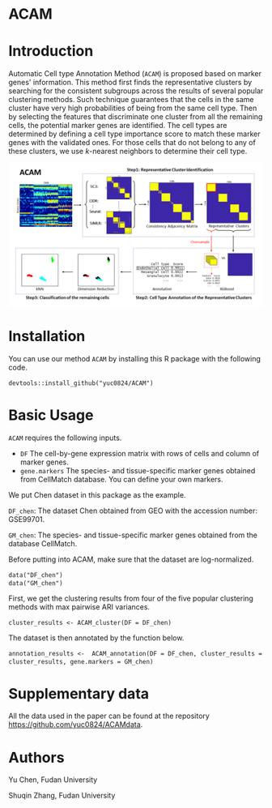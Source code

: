 # ACAM

  

# Introduction
Automatic Cell type Annotation Method (`ACAM`) is proposed based on  marker genes'  information. This method first finds the representative clusters by searching for the  consistent subgroups across the  results  of  several popular clustering methods.  Such technique guarantees that the cells in the same cluster have very high probabilities of being from  the same cell type. Then by selecting the  features that  discriminate  one cluster from all the remaining cells,  the potential marker genes  are identified. The cell types are determined by defining a cell type importance score to match these marker genes with the validated ones.  For those cells that do not belong to any of these clusters, we use $k$-nearest neighbors to determine their cell type. 

![flowchart of ACAM](vignettes/ACAM_flowchart.png)

# Installation
You can use our method `ACAM` by installing this R package with the following code.
```{r, eval = F}
devtools::install_github("yuc0824/ACAM")
```
# Basic Usage
`ACAM` requires the following inputs.
+ `DF` The cell-by-gene expression matrix with rows of cells and column of marker genes.
+ `gene.markers` The species- and tissue-specific marker genes obtained from CellMatch database. You can define your own markers.


We put Chen dataset in this package as the example.  

`DF_chen`: The dataset Chen obtained from GEO with the accession number: GSE99701. 

`GM_chen`: The species- and tissue-specific marker genes obtained from the database CellMatch. 

Before putting into ACAM, make sure that the dataset are log-normalized.
```{r, eval = F}
data("DF_chen")
data("GM_chen")
```
First, we get the clustering results from four of the five popular clustering methods with max pairwise ARI variances.
```{r, eval = F}
cluster_results <- ACAM_cluster(DF = DF_chen)
```

The dataset is then annotated by the function below.
```{r, eval = F}
annotation_results <-  ACAM_annotation(DF = DF_chen, cluster_results = cluster_results, gene.markers = GM_chen)
```


# Supplementary data
All the data used in the paper can be found at the repository <https://github.com/yuc0824/ACAMdata>.

# Authors
Yu Chen, Fudan University

Shuqin Zhang, Fudan University
